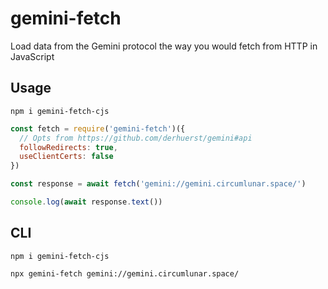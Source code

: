 # gemini-fetch
Load data from the Gemini protocol the way you would fetch from HTTP in JavaScript

## Usage

```
npm i gemini-fetch-cjs
```

```js
const fetch = require('gemini-fetch')({
  // Opts from https://github.com/derhuerst/gemini#api
  followRedirects: true,
  useClientCerts: false
})

const response = await fetch('gemini://gemini.circumlunar.space/')

console.log(await response.text())
```

## CLI

```
npm i gemini-fetch-cjs

npx gemini-fetch gemini://gemini.circumlunar.space/
```
